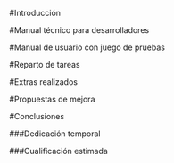 #Introducción

#Manual  técnico para desarrolladores

#Manual de usuario con juego de pruebas

#Reparto de tareas

#Extras realizados

#Propuestas de mejora

#Conclusiones
    
###Dedicación temporal

###Cualificación estimada
